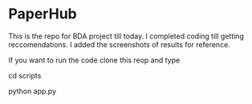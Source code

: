 # PaperHub

This is the repo for BDA project till today. I completed coding till getting reccomendations. I added the screenshots of results for reference. 

If you want to run the code clone this reop and type 

cd scripts 

python app.py
